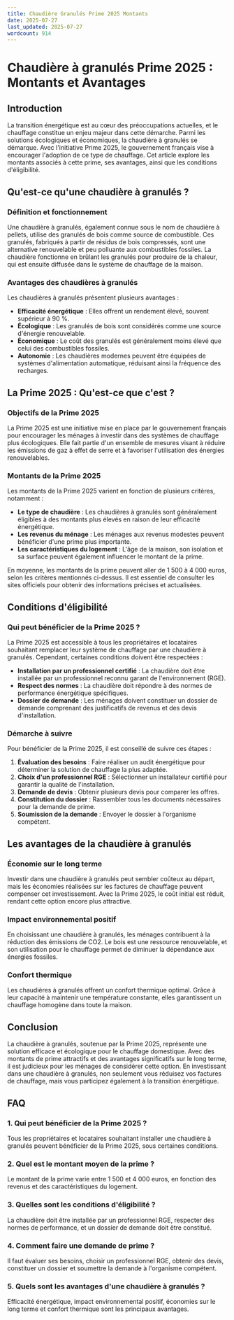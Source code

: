 ```yaml
---
title: Chaudière Granulés Prime 2025 Montants
date: 2025-07-27
last_updated: 2025-07-27
wordcount: 914
---
```


# Chaudière à granulés Prime 2025 : Montants et Avantages

## Introduction

La transition énergétique est au cœur des préoccupations actuelles, et le chauffage constitue un enjeu majeur dans cette démarche. Parmi les solutions écologiques et économiques, la chaudière à granulés se démarque. Avec l'initiative Prime 2025, le gouvernement français vise à encourager l'adoption de ce type de chauffage. Cet article explore les montants associés à cette prime, ses avantages, ainsi que les conditions d'éligibilité.

## Qu'est-ce qu'une chaudière à granulés ?

### Définition et fonctionnement

Une chaudière à granulés, également connue sous le nom de chaudière à pellets, utilise des granulés de bois comme source de combustible. Ces granulés, fabriqués à partir de résidus de bois compressés, sont une alternative renouvelable et peu polluante aux combustibles fossiles. La chaudière fonctionne en brûlant les granulés pour produire de la chaleur, qui est ensuite diffusée dans le système de chauffage de la maison.

### Avantages des chaudières à granulés

Les chaudières à granulés présentent plusieurs avantages :

- **Efficacité énergétique** : Elles offrent un rendement élevé, souvent supérieur à 90 %.
- **Écologique** : Les granulés de bois sont considérés comme une source d'énergie renouvelable.
- **Économique** : Le coût des granulés est généralement moins élevé que celui des combustibles fossiles.
- **Autonomie** : Les chaudières modernes peuvent être équipées de systèmes d'alimentation automatique, réduisant ainsi la fréquence des recharges.

## La Prime 2025 : Qu'est-ce que c'est ?

### Objectifs de la Prime 2025

La Prime 2025 est une initiative mise en place par le gouvernement français pour encourager les ménages à investir dans des systèmes de chauffage plus écologiques. Elle fait partie d'un ensemble de mesures visant à réduire les émissions de gaz à effet de serre et à favoriser l'utilisation des énergies renouvelables.

### Montants de la Prime 2025

Les montants de la Prime 2025 varient en fonction de plusieurs critères, notamment :

- **Le type de chaudière** : Les chaudières à granulés sont généralement éligibles à des montants plus élevés en raison de leur efficacité énergétique.
- **Les revenus du ménage** : Les ménages aux revenus modestes peuvent bénéficier d'une prime plus importante.
- **Les caractéristiques du logement** : L'âge de la maison, son isolation et sa surface peuvent également influencer le montant de la prime.

En moyenne, les montants de la prime peuvent aller de 1 500 à 4 000 euros, selon les critères mentionnés ci-dessus. Il est essentiel de consulter les sites officiels pour obtenir des informations précises et actualisées.

## Conditions d'éligibilité

### Qui peut bénéficier de la Prime 2025 ?

La Prime 2025 est accessible à tous les propriétaires et locataires souhaitant remplacer leur système de chauffage par une chaudière à granulés. Cependant, certaines conditions doivent être respectées :

- **Installation par un professionnel certifié** : La chaudière doit être installée par un professionnel reconnu garant de l'environnement (RGE).
- **Respect des normes** : La chaudière doit répondre à des normes de performance énergétique spécifiques.
- **Dossier de demande** : Les ménages doivent constituer un dossier de demande comprenant des justificatifs de revenus et des devis d'installation.

### Démarche à suivre

Pour bénéficier de la Prime 2025, il est conseillé de suivre ces étapes :

1. **Évaluation des besoins** : Faire réaliser un audit énergétique pour déterminer la solution de chauffage la plus adaptée.
2. **Choix d'un professionnel RGE** : Sélectionner un installateur certifié pour garantir la qualité de l'installation.
3. **Demande de devis** : Obtenir plusieurs devis pour comparer les offres.
4. **Constitution du dossier** : Rassembler tous les documents nécessaires pour la demande de prime.
5. **Soumission de la demande** : Envoyer le dossier à l'organisme compétent.

## Les avantages de la chaudière à granulés

### Économie sur le long terme

Investir dans une chaudière à granulés peut sembler coûteux au départ, mais les économies réalisées sur les factures de chauffage peuvent compenser cet investissement. Avec la Prime 2025, le coût initial est réduit, rendant cette option encore plus attractive.

### Impact environnemental positif

En choisissant une chaudière à granulés, les ménages contribuent à la réduction des émissions de CO2. Le bois est une ressource renouvelable, et son utilisation pour le chauffage permet de diminuer la dépendance aux énergies fossiles.

### Confort thermique

Les chaudières à granulés offrent un confort thermique optimal. Grâce à leur capacité à maintenir une température constante, elles garantissent un chauffage homogène dans toute la maison.

## Conclusion

La chaudière à granulés, soutenue par la Prime 2025, représente une solution efficace et écologique pour le chauffage domestique. Avec des montants de prime attractifs et des avantages significatifs sur le long terme, il est judicieux pour les ménages de considérer cette option. En investissant dans une chaudière à granulés, non seulement vous réduisez vos factures de chauffage, mais vous participez également à la transition énergétique.

## FAQ

### 1. Qui peut bénéficier de la Prime 2025 ?

Tous les propriétaires et locataires souhaitant installer une chaudière à granulés peuvent bénéficier de la Prime 2025, sous certaines conditions.

### 2. Quel est le montant moyen de la prime ?

Le montant de la prime varie entre 1 500 et 4 000 euros, en fonction des revenus et des caractéristiques du logement.

### 3. Quelles sont les conditions d'éligibilité ?

La chaudière doit être installée par un professionnel RGE, respecter des normes de performance, et un dossier de demande doit être constitué.

### 4. Comment faire une demande de prime ?

Il faut évaluer ses besoins, choisir un professionnel RGE, obtenir des devis, constituer un dossier et soumettre la demande à l'organisme compétent.

### 5. Quels sont les avantages d'une chaudière à granulés ?

Efficacité énergétique, impact environnemental positif, économies sur le long terme et confort thermique sont les principaux avantages.